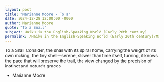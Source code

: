 ```yaml
---
layout: post
title: "Marianne Moore - To a"
date: 2024-12-28 12:00:00 -0000
author: Marianne Moore
quote: "To a Snail"
subject: Haiku in the English-Speaking World (Early 20th century)
permalink: /Haiku in the English-Speaking World (Early 20th century)/Marianne Moore/Marianne Moore - To a
---
```


To a Snail
   Consider, the snail
   with its spiral home,
   carrying the weight
   of its own making,
   the tiny shell—serene,
   slower than time itself,
   turning,
   it knows the pace
   that will preserve the trail,
   the view changed by
   the precision of instinct and
   nature’s graces.

- Marianne Moore
